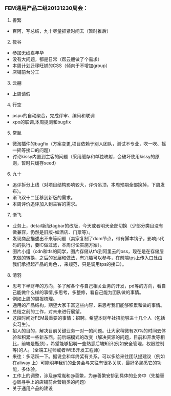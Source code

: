 ### FEM通用产品二组20131230周会：
1. 善繁
  * 百阿，写总结，九十尽量抓紧时间去（暂时推后）
2.  筱谷
  * 参加无线嘉年华
  * 没有大问题，都是日常（帮云翮做了个需求）
  * 本周计划迁移旺铺的CSS（倾向于不增加group）
  * 店铺前台分工
3.  云翮
  * 上周请假
4.  行空
  * pspu的自动聚合，完成评审、编码和联调
  * xpo的联调,本周提测和bugfix
5. 常胤
  * 微淘插件的bugfix（方案变更,项目依赖于别人团队，测试不专业，吹一吹、摇一摇等接口的问题）
  * 讨论kissy内置到主客的问题（采用缓存和单独映射，会破坏使用kissy的原则，暂时只缓存seed）
6. 九十
  * 追评拆分上线（对项目结构影响较大，评价吊顶，本周预期全部换掉，下周发布）。
  * 渐飞双十二迁移到新版的需求。
  * 本周评价追评加入到主客的需求。
7. 渐飞
  * 业务上，detail新版tagbar的改版，今天或者明天全部切换（少部分类目没有做兼容，仍然是旧版-如酒店、门票等）。
  * 发现商品描述出不来等问题（卖家复制了dom节点，带有脚本钩子，影响js代码的执行，要IC做过滤，本周讨论实施方案）。
  * 图片小组（cdn和tfs的同学，图片存储从tfs到阿里云的oss，现在是在存储层来做的转换，之后的发展和做法，有兴趣可以参与，在前端tps上传入口处由我们承担起产品的角色，，来规范，只是调用tps的接口）。
8.  清羽
  * 思考下半财年的方向，多了解各个与自己相关业务的开发，pd等的方向，看自己能做什么样的事情,多思考，多整修，看自己能为团队做的事情。
  * 例如上周的周报梳理。
  * 通用的产品结构，期望大家丰富这些内容，来思考我们能够积累和做的事情。
  * 总结之前的工作，对未来进行展望。
  * 这段时间对FEM最重要的事情：招聘。希望本财年社招能够进十几个人（包括实习生）。
  * 招人的目的，解决目前关键业务一对一的问题。让大家稍微有20%的时间去体验和积累一些新东西。前后端模式的改变（解决资源的问题，目前和开发等相比，前端是瓶颈），希望能够招聘一些熟悉后端知识(例如安全管理，权限控制等)的人。（全端工程师或者WEB开发工程师）
  * 来往：多活跃一下。据说会和年终奖有关系。可以多给来往团队提建议（例如在aliway 上）可能明年我们的业务会与来往有很多关联，最好多熟悉它的功能，多体验。
  * 工作上的调整，涉及@常胤和@善繁，为@善繁安排到具体的业务中（先接替@凤寻手上的店铺前台营销类的问题）
  * 关于通用产品的建设
